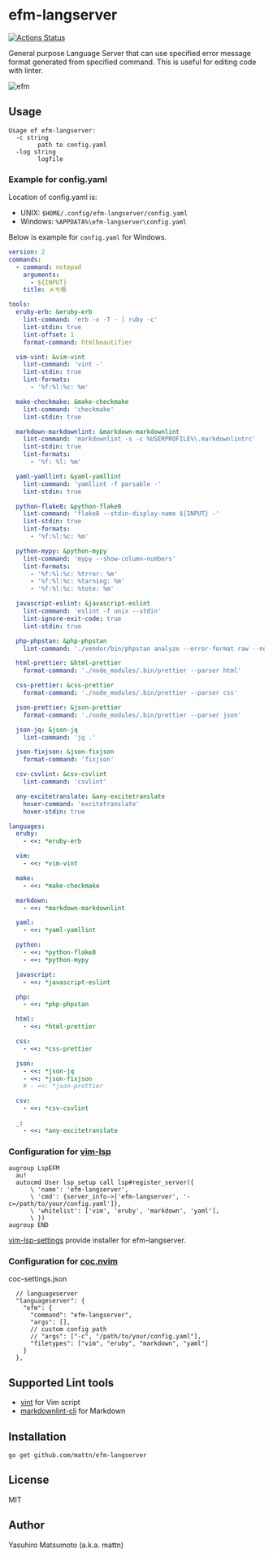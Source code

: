 # efm-langserver

[![Actions Status](https://github.com/mattn/efm-langserver/workflows/CI/badge.svg)](https://github.com/mattn/efm-langserver/actions)

General purpose Language Server that can use specified error message format
generated from specified command. This is useful for editing code with linter.

![efm](https://raw.githubusercontent.com/mattn/efm-langserver/master/screenshot.png)

## Usage

```text
Usage of efm-langserver:
  -c string
        path to config.yaml
  -log string
        logfile
```

### Example for config.yaml

Location of config.yaml is:

* UNIX: `$HOME/.config/efm-langserver/config.yaml`
* Windows: `%APPDATA%\efm-langserver\config.yaml`

Below is example for `config.yaml` for Windows.

```yaml
version: 2
commands:
  - command: notepad
    arguments:
      - ${INPUT}
    title: メモ帳

tools:
  eruby-erb: &eruby-erb
    lint-command: 'erb -x -T - | ruby -c'
    lint-stdin: true
    lint-offset: 1
    format-command: htmlbeautifier

  vim-vint: &vim-vint
    lint-command: 'vint -'
    lint-stdin: true
    lint-formats:
      - '%f:%l:%c: %m'

  make-checkmake: &make-checkmake
    lint-command: 'checkmake'
    lint-stdin: true

  markdown-markdownlint: &markdown-markdownlint
    lint-command: 'markdownlint -s -c %USERPROFILE%\.markdownlintrc'
    lint-stdin: true
    lint-formats:
      - '%f: %l: %m'

  yaml-yamllint: &yaml-yamllint
    lint-command: 'yamllint -f parsable -'
    lint-stdin: true

  python-flake8: &python-flake8
    lint-command: 'flake8 --stdin-display-name ${INPUT} -'
    lint-stdin: true
    lint-formats:
      - '%f:%l:%c: %m'

  python-mypy: &python-mypy
    lint-command: 'mypy --show-column-numbers'
    lint-formats:
      - '%f:%l:%c: %trror: %m'
      - '%f:%l:%c: %tarning: %m'
      - '%f:%l:%c: %tote: %m'

  javascript-eslint: &javascript-eslint
    lint-command: 'eslint -f unix --stdin'
    lint-ignore-exit-code: true
    lint-stdin: true

  php-phpstan: &php-phpstan
    lint-command: './vendor/bin/phpstan analyze --error-format raw --no-progress'

  html-prettier: &html-prettier
    format-command: './node_modules/.bin/prettier --parser html'

  css-prettier: &css-prettier
    format-command: './node_modules/.bin/prettier --parser css'

  json-prettier: &json-prettier
    format-command: './node_modules/.bin/prettier --parser json'

  json-jq: &json-jq
    lint-command: 'jq .'

  json-fixjson: &json-fixjson
    format-command: 'fixjson'

  csv-csvlint: &csv-csvlint
    lint-command: 'csvlint'

  any-excitetranslate: &any-excitetranslate
    hover-command: 'excitetranslate'
    hover-stdin: true

languages:
  eruby:
    - <<: *eruby-erb

  vim:
    - <<: *vim-vint

  make:
    - <<: *make-checkmake

  markdown:
    - <<: *markdown-markdownlint

  yaml:
    - <<: *yaml-yamllint

  python:
    - <<: *python-flake8
    - <<: *python-mypy

  javascript:
    - <<: *javascript-eslint

  php:
    - <<: *php-phpstan

  html:
    - <<: *html-prettier

  css:
    - <<: *css-prettier

  json:
    - <<: *json-jq
    - <<: *json-fixjson
    # - <<: *json-prettier

  csv:
    - <<: *csv-csvlint

  _:
    - <<: *any-excitetranslate
```

### Configuration for [vim-lsp](https://github.com/prabirshrestha/vim-lsp/)

```vim
augroup LspEFM
  au!
  autocmd User lsp_setup call lsp#register_server({
      \ 'name': 'efm-langserver',
      \ 'cmd': {server_info->['efm-langserver', '-c=/path/to/your/config.yaml']},
      \ 'whitelist': ['vim', 'eruby', 'markdown', 'yaml'],
      \ })
augroup END
```

[vim-lsp-settings](https://github.com/mattn/vim-lsp-settings) provide installer for efm-langserver.

### Configuration for [coc.nvim](https://github.com/neoclide/coc.nvim)

coc-settings.json

```jsonc
  // languageserver
  "languageserver": {
    "efm": {
      "command": "efm-langserver",
      "args": [],
      // custom config path
      // "args": ["-c", "/path/to/your/config.yaml"],
      "filetypes": ["vim", "eruby", "markdown", "yaml"]
    }
  },
```

## Supported Lint tools

* [vint](https://github.com/Kuniwak/vint) for Vim script
* [markdownlint-cli](https://github.com/igorshubovych/markdownlint-cli) for Markdown

## Installation

```console
go get github.com/mattn/efm-langserver
```

## License

MIT

## Author

Yasuhiro Matsumoto (a.k.a. mattn)
